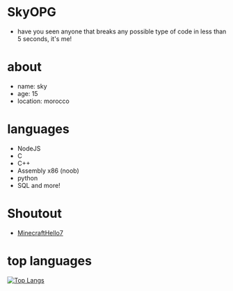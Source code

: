 # SkyOPG
- have you seen anyone that breaks any possible type of code in less than 5 seconds, it's me!
# about
- name: sky
- age: 15 
- location: morocco
# languages
- NodeJS
- C
- C++
- Assembly x86 (noob)
- python 
- SQL and more!
# Shoutout
- [MinecraftHello7](https://github.com/Minecrafthello7)
# top languages
[![Top Langs](https://github-readme-stats.vercel.app/api/top-langs/?username=SkyOPG&theme=cobalt)](https://github.com/anuraghazra/github-readme-stats)
